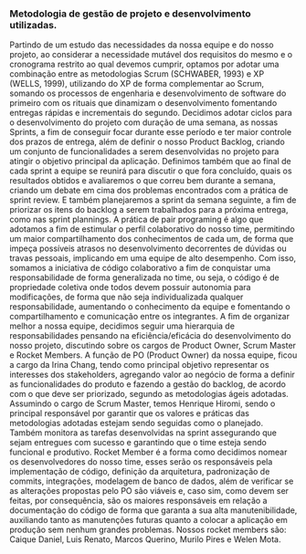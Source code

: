 ### Metodologia de gestão de projeto e desenvolvimento utilizadas.
  Partindo de um estudo das necessidades da nossa equipe e do nosso projeto, ao considerar a necessidade mutável dos requisitos do mesmo e o cronograma restrito ao qual devemos cumprir, optamos por adotar uma combinação entre as metodologias Scrum (SCHWABER, 1993) e XP (WELLS, 1999), utilizando do XP de forma complementar ao Scrum, somando os processos de engenharia e desenvolvimento de software do primeiro com os rituais que dinamizam o desenvolvimento fomentando entregas rápidas e incrementais do segundo.
  Decidimos adotar ciclos para o desenvolvimento do projeto com duração de uma semana, as nossas Sprints, a fim de conseguir focar durante esse período e ter maior controle dos prazos de entrega, além de definir o nosso Product Backlog, criando um conjunto de funcionalidades a serem desenvolvidas no projeto para atingir o objetivo principal da aplicação. Definimos também que ao final de cada sprint a equipe se reunirá para discutir o que fora concluído, quais os resultados obtidos e avaliaremos o que correu bem durante a semana, criando um debate em cima dos problemas encontrados com a prática de sprint review. E também planejaremos a sprint da semana seguinte, a fim de priorizar os itens do backlog a serem trabalhados para a próxima entrega, como nas sprint plannings.
A prática de pair programing é algo que adotamos a fim de estimular o perfil colaborativo do nosso time, permitindo um maior compartilhamento dos conhecimentos de cada um, de forma que impeça possíveis atrasos no desenvolvimento decorrentes de dúvidas ou travas pessoais, implicando em uma equipe de alto desempenho. Com isso, somamos a iniciativa de código colaborativo a fim de conquistar uma responsabilidade de forma generalizada no time, ou seja, o código é de propriedade coletiva onde todos devem possuir autonomia para modificações, de forma que não seja individualizada qualquer responsabilidade, aumentando o conhecimento da equipe e fomentando o compartilhamento e comunicação entre os integrantes.
  A fim de organizar melhor a nossa equipe, decidimos seguir uma hierarquia de responsabilidades pensando na eficiência/eficácia do desenvolvimento do nosso projeto, discutindo sobre os cargos de Product Owner, Scrum Master e Rocket Members.
  A função de PO (Product Owner) da nossa equipe, ficou a cargo da Irina Chang, tendo como principal objetivo representar os interesses dos stakeholders, agregando valor ao negócio de forma a definir as funcionalidades do produto e fazendo a gestão do backlog, de acordo com o que deve ser priorizado, segundo as metodologias ágeis adotadas.
  Assumindo o cargo de Scrum Master, temos Henrique Hiromi, sendo o principal responsável por garantir que os valores e práticas das metodologias adotadas estejam sendo seguidas como o planejado. Também monitora as tarefas desenvolvidas na sprint assegurando que sejam entregues com sucesso e garantindo que o time esteja sendo funcional e produtivo.
  Rocket Member é a forma como decidimos nomear os desenvolvedores do nosso time, esses serão os responsáveis pela implementação de código, definição da arquitetura, padronização de commits, integrações, modelagem de banco de dados, além de verificar se as alterações propostas pelo PO são viáveis e, caso sim, como devem ser feitas, por consequência, são os maiores responsáveis em relação a documentação do código de forma que garanta a sua alta manutenibilidade, auxiliando tanto as manutenções futuras quanto a colocar a aplicação em produção sem nenhum grandes problemas. Nossos rocket members são: Caique Daniel, Luis Renato, Marcos Querino, Murilo Pires e Welen Mota.
